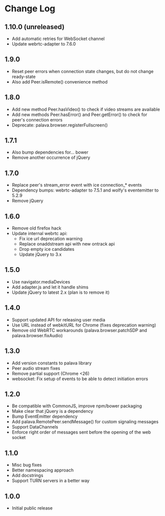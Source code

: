 # Change Log

## 1.10.0 (unreleased)

* Add automatic retries for WebSocket channel
* Update webrtc-adapter to 7.6.0

## 1.9.0

* Reset peer errors when connection state changes, but do not change ready-state
* Also add Peer.isRemote() convenience method

## 1.8.0

* Add new method Peer.hasVideo() to check if video streams are available
* Add new methods Peer.hasError() and Peer.getError() to check for peer's connection errors
* Deprecate: palava.browser.registerFullscreen()

## 1.7.1

* Also bump dependencies for... bower
* Remove another occurrence of jQuery

## 1.7.0

* Replace peer's stream_error event with ice connection_\* events
* Dependency bumps: webrtc-adapter to 7.5.1 and wolfy's eventemitter to 5.2.9
* Remove jQuery

## 1.6.0

* Remove old firefox hack
* Update internal webrtc api:
  * Fix ice url deprecation warning
  * Replace onaddstream api with new ontrack api
  * Drop empty ice candidates
  * Update jQuery to 3.x

## 1.5.0

* Use navigator.mediaDevices
* Add adapter.js and let it handle shims
* Update jQuery to latest 2.x (plan is to remove it)

## 1.4.0

* Support updated API for releasing user media
* Use URL instead of webkitURL for Chrome (fixes deprecation warning)
* Remove old WebRTC workarounds (palava.browser.patchSDP and palava.browser.fixAudio)

## 1.3.0

* Add version constants to palava library
* Peer audio stream fixes
* Remove partial support (Chrome <26)
* websocket: Fix setup of events to be able to detect initiation errors


## 1.2.0

* Be compatible with CommonJS, improve npm/bower packaging
* Make clear that jQuery is a dependency
* Bump EventEmitter dependency
* Add palava.RemotePeer.sendMessage() for custom signaling messages
* Support DataChannels
* Enforce right order of messages sent before the opening of the web socket


## 1.1.0

* Misc bug fixes
* Better namespacing approach
* Add docstrings
* Support TURN servers in a better way


## 1.0.0

* Initial public release
